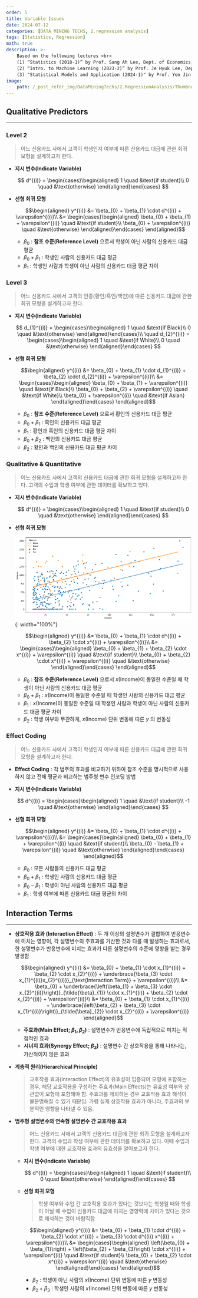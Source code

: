 ```yaml
---
order: 5
title: Variable Issues
date: 2024-07-12
categories: [DATA MINING TECHS, 2.regression analysis]
tags: [Statistics, Regression]
math: true
description: >-
    Based on the following lectures <br>
    (1) “Statistics (2018-1)” by Prof. Sang Ah Lee, Dept. of Economics, College of Economics & Commerce, Kookmin Univ. <br>
    (2) “Intro. to Machine Learning (2023-2)” by Prof. Je Hyuk Lee, Dept. of Data Science, The Grad. School, Kookmin Univ. <br>
    (3) "Statistical Models and Application (2024-1)" by Prof. Yeo Jin Chung, Dept. of Data Science, The Grad. School, Kookmin Univ.
image:
    path: /_post_refer_img/DataMiningTechs/2.RegressionAnalysis/Thumbnail.jpg
---
```


## Qualitative Predictors
-----

### Level 2

> 어느 신용카드 사에서 고객이 학생인지 여부에 따른 신용카드 대금에 관한 회귀 모형을 설계하고자 한다.

- **지시 변수(Indicate Variable)**

    $$
    d^{(i)}
    = \begin{cases}\begin{aligned}
    1 \quad &\text{if student}\\
    0 \quad &\text{otherwise}
    \end{aligned}\end{cases}
    $$

- **선형 회귀 모형**

    $$\begin{aligned}
    y^{(i)}
    &= \beta_{0} + \beta_{1} \cdot d^{(i)} + \varepsilon^{(i)}\\
    &= \begin{cases}\begin{aligned}
    \beta_{0} + \beta_{1} + \varepsilon^{(i)} \quad &\text{if student}\\
    \beta_{0} + \varepsilon^{(i)} \quad &\text{otherwise}
    \end{aligned}\end{cases}
    \end{aligned}$$

    - $\beta_0$ : **참조 수준(Reference Level)** 으로서 학생이 아닌 사람의 신용카드 대금 평균
    - $\beta_0 + \beta_1$ : 학생인 사람의 신용카드 대금 평균
    - $\beta_1$ : 학생인 사람과 학생이 아닌 사람의 신용카드 대금 평균 차이

### Level 3

> 어느 신용카드 사에서 고객의 인종(황인/흑인/백인)에 따른 신용카드 대금에 관한 회귀 모형을 설계하고자 한다.

- **지시 변수(Indicate Variable)**

    $$
    d_{1}^{(i)}
    = \begin{cases}\begin{aligned}
    1 \quad &\text{if Black}\\
    0 \quad &\text{otherwise}
    \end{aligned}\end{cases}\\
    \quad
    d_{2}^{(i)}
    = \begin{cases}\begin{aligned}
    1 \quad &\text{if White}\\
    0 \quad &\text{otherwise}
    \end{aligned}\end{cases}
    $$

- **선형 회귀 모형**

    $$\begin{aligned}
    y^{(i)}
    &= \beta_{0} + \beta_{1} \cdot d_{1}^{(i)} + \beta_{2} \cdot d_{2}^{(i)} + \varepsilon^{(i)}\\
    &= \begin{cases}\begin{aligned}
    \beta_{0} + \beta_{1} + \varepsilon^{(i)} \quad &\text{if Black}\\
    \beta_{0} + \beta_{2} + \varepsilon^{(i)} \quad &\text{if White}\\
    \beta_{0} + \varepsilon^{(i)} \quad &\text{if Asian}
    \end{aligned}\end{cases}
    \end{aligned}$$

    - $\beta_0$ : **참조 수준(Reference Level)** 으로서 황인의 신용카드 대금 평균
    - $\beta_0 + \beta_1$ : 흑인의 신용카드 대금 평균
    - $\beta_1$ : 황인과 흑인의 신용카드 대금 평균 차이
    - $\beta_0 + \beta_2$ : 백인의 신용카드 대금 평균
    - $\beta_2$ : 황인과 백인의 신용카드 대금 평균 차이

### Qualitative & Quantitative

> 어느 신용카드 사에서 고객의 신용카드 대금에 관한 회귀 모형을 설계하고자 한다. 고객의 수입과 학생 여부에 관한 데이터를 확보하고 있다.

- **지시 변수(Indicate Variable)**

    $$
    d^{(i)}
    = \begin{cases}\begin{aligned}
    1 \quad &\text{if student}\\
    0 \quad &\text{otherwise}
    \end{aligned}\end{cases}
    $$

- **선형 회귀 모형**

    ![01](/_post_refer_img/DataMiningTechs/2.RegressionAnalysis/05-01.png){: width="100%"}

    $$\begin{aligned}
    y^{(i)}
    &= \beta_{0} + \beta_{1} \cdot d^{(i)} + \beta_{2} \cdot x^{(i)} + \varepsilon^{(i)}\\
    &= \begin{cases}\begin{aligned}
    \beta_{0} + \beta_{1} + \beta_{2} \cdot x^{(i)} + \varepsilon^{(i)} \quad &\text{if student}\\
    \beta_{0} + \beta_{2} \cdot x^{(i)} + \varepsilon^{(i)} \quad &\text{otherwise}
    \end{aligned}\end{cases}
    \end{aligned}$$

    - $\beta_0$ : **참조 수준(Reference Level)** 으로서 $x$(Income)이 동일한 수준일 때 학생이 아닌 사람의 신용카드 대금 평균
    - $\beta_0 + \beta_1$ : $x$(Income)이 동일한 수준일 때 학생인 사람의 신용카드 대금 평균
    - $\beta_1$ : $x$(Income)이 동일한 수준일 때 학생인 사람과 학생이 아닌 사람의 신용카드 대금 평균 차이
    - $\beta_2$ : 학생 여부와 무관하게, $x$(Income) 단위 변동에 따른 $y$ 의 변동성

### Effect Coding

> 어느 신용카드 사에서 고객이 학생인지 여부에 따른 신용카드 대금에 관한 회귀 모형을 설계하고자 한다.

- **Effect Coding** : 각 범주의 효과를 비교하기 위하여 참조 수준을 명시적으로 사용하지 않고 전체 평균과 비교하는 범주형 변수 인코딩 방법

- **지시 변수(Indicate Variable)**

    $$
    d^{(i)}
    = \begin{cases}\begin{aligned}
    1 \quad &\text{if student}\\
    -1 \quad &\text{otherwise}
    \end{aligned}\end{cases}
    $$

- **선형 회귀 모형**

    $$\begin{aligned}
    y^{(i)}
    &= \beta_{0} + \beta_{1} \cdot d^{(i)} + \varepsilon^{(i)}\\
    &= \begin{cases}\begin{aligned}
    \beta_{0} + \beta_{1} + \varepsilon^{(i)} \quad &\text{if student}\\
    \beta_{0} - \beta_{1} + \varepsilon^{(i)} \quad &\text{otherwise}
    \end{aligned}\end{cases}
    \end{aligned}$$

    - $\beta_0$ : 모든 사람들의 신용카드 대금 평균
    - $\beta_0 + \beta_1$ : 학생인 사람의 신용카드 대금 평균
    - $\beta_0 - \beta_1$ : 학생이 아닌 사람의 신용카드 대금 평균
    - $\beta_1$ : 학생 여부에 따른 신용카드 대금 평균의 차이

## Interaction Terms
-----

- **상호작용 효과 (Interaction Effect)** : 두 개 이상의 설명변수가 결합하여 반응변수에 미치는 영향이, 각 설명변수의 주효과를 가산한 것과 다를 때 발생하는 효과로서, 한 설명변수가 반응변수에 미치는 효과가 다른 설명변수의 수준에 영향을 받는 경우 발생함

    $$\begin{aligned}
    y^{(i)}
    &= \beta_{0} + \beta_{1} \cdot x_{1}^{(i)} + \beta_{2} \cdot x_{2}^{(i)} + \underbrace{\beta_{3} \cdot x_{1}^{(i)}x_{2}^{(i)}}_{\text{Interaction Term}} + \varepsilon^{(i)}\\
    &= \beta_{0} + \underbrace{\left(\beta_{1} + \beta_{3} \cdot x_{2}^{(i)}\right)}_{\tilde{\beta}_{1}} \cdot x_{1}^{(i)} + \beta_{2} \cdot x_{2}^{(i)} + \varepsilon^{(i)}\\
    &= \beta_{0} + \beta_{1} \cdot x_{1}^{(i)} + \underbrace{\left(\beta_{2} + \beta_{3} \cdot x_{1}^{(i)}\right)}_{\tilde{\beta}_{2}} \cdot x_{2}^{(i)} + \varepsilon^{(i)}
    \end{aligned}$$

    - **주효과(Main Effect; $\beta_{1}, \beta_{2}$)** : 설명변수가 반응변수에 독립적으로 미치는 직접적인 효과
    - **시너지 효과(Synergy Effect; $\beta_{3}$)** : 설명변수 간 상호작용을 통해 나타나는, 가산적이지 않은 효과

- **계층적 원리(Hierarchical Principle)**

    > 교호작용 효과(Interaction Effect)의 유효성이 입증되어 모형에 포함하는 경우, 해당 교호작용을 구성하는 주효과(Main Effects)는 유효성 여부와 상관없이 모형에 포함해야 함. 주효과를 제외하는 경우 교호작용 효과 해석이 불분명해질 수 있기 때문임. 가령 실제 상호작용 효과가 아니라, 주효과의 부분적인 영향을 나타낼 수 있음.

- **범주형 설명변수와 연속형 설명변수 간 교호작용 효과**

    > 어느 신용카드 사에서 고객의 신용카드 대금에 관한 회귀 모형을 설계하고자 한다. 고객의 수입과 학생 여부에 관한 데이터를 확보하고 있다. 이때 수입과 학생 여부에 대한 교호작용 효과의 유효성을 알아보고자 한다.

    - **지시 변수(Indicate Variable)**

        $$
        d^{(i)}
        = \begin{cases}\begin{aligned}
        1 \quad &\text{if student}\\
        0 \quad &\text{otherwise}
        \end{aligned}\end{cases}
        $$

    - **선형 회귀 모형**

        > 학생 여부와 수입 간 교호작용 효과가 있다는 것보다는 학생일 때와 학생이 아닐 때 수입이 신용카드 대금에 미치는 영향력에 차이가 있다는 것으로 해석하는 것이 바람직함

        $$\begin{aligned}
        y^{(i)}
        &= \beta_{0} + \beta_{1} \cdot d^{(i)} + \beta_{2} \cdot x^{(i)} + \beta_{3} \cdot d^{(i)} x^{(i)} + \varepsilon^{(i)}\\
        &= \begin{cases}\begin{aligned}
        \left(\beta_{0} + \beta_{1}\right) + \left(\beta_{2} + \beta_{3}\right) \cdot x^{(i)} + \varepsilon^{(i)} \quad &\text{if student}\\
        \beta_{0} + \beta_{2} \cdot x^{(i)} + \varepsilon^{(i)} \quad &\text{otherwise}
        \end{aligned}\end{cases}
        \end{aligned}$$

        - $\beta_2$ : 학생이 아닌 사람의 $x$(Income) 단위 변동에 따른 $y$ 변동성
        - $\beta_2 + \beta_3$ : 학생인 사람의 $x$(Income) 단위 변동에 따른 $y$ 변동성